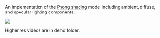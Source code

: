 An implementation of the [Phong shading](https://en.wikipedia.org/wiki/Phong_shading) model including ambient, diffuse, and specular lighting components.

![](https://media.giphy.com/media/8cErjrxePcW9UX2h35/giphy.gif)

Higher res videos are in demo folder.
